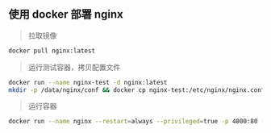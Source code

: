 ## 使用 docker 部署 nginx

> 拉取镜像

  ```bash
  docker pull nginx:latest
  ```

> 运行测试容器，拷贝配置文件

  ```bash
  docker run --name nginx-test -d nginx:latest  
  mkdir -p /data/nginx/conf && docker cp nginx-test:/etc/nginx/nginx.conf /data/nginx/conf/ && docker stop nginx-test && docker rm nginx-test
  ```

> 运行容器

  ```bash
  docker run --name nginx --restart=always --privileged=true -p 4000:80 -v /data/nginx/conf/nginx.conf:/etc/nginx/nginx.conf:ro -v /data/nginx/conf/conf.d:/etc/nginx/conf.d:ro -v /data/nginx/html:/usr/share/nginx/html:rw -v /data/nginx/logs:/var/log/nginx -d nginx:latest
  ```